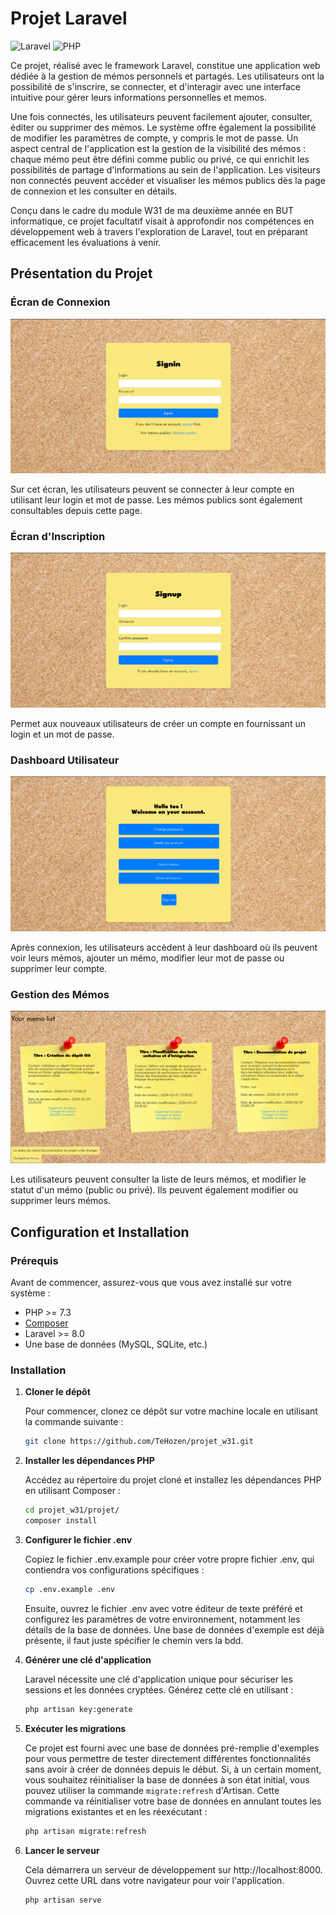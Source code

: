 # Projet Laravel 

![Laravel](https://img.shields.io/badge/Laravel-v10.41-red.svg)
![PHP](https://img.shields.io/badge/PHP-v8.2.7-blue.svg)

Ce projet, réalisé avec le framework Laravel, constitue une application web dédiée à la gestion de mémos personnels et partagés.
Les utilisateurs ont la possibilité de s'inscrire, se connecter, et d'interagir avec une interface intuitive pour gérer leurs informations personnelles et memos.

Une fois connectés, les utilisateurs peuvent facilement ajouter, consulter, éditer ou supprimer des mémos. Le système offre également la possibilité de modifier les paramètres de compte, y compris le mot de passe. Un aspect central de l'application est la gestion de la visibilité des mémos : chaque mémo peut être défini comme public ou privé, ce qui enrichit les possibilités de partage d'informations au sein de l'application.
Les visiteurs non connectés peuvent accéder et visualiser les mémos publics dès la page de connexion et les consulter en détails.

Conçu dans le cadre du module W31 de ma deuxième année en BUT informatique, ce projet facultatif visait à approfondir nos compétences en développement web à travers l'exploration de Laravel, tout en préparant efficacement les évaluations à venir.

## Présentation du Projet

### Écran de Connexion

![Écran de Connexion](./images/signin.png)

Sur cet écran, les utilisateurs peuvent se connecter à leur compte en utilisant leur login et mot de passe. Les mémos publics sont également consultables depuis cette page.

### Écran d'Inscription

![Écran d'Inscription](./images/signup.png)

Permet aux nouveaux utilisateurs de créer un compte en fournissant un login et un mot de passe.

### Dashboard Utilisateur

![Dashboard Utilisateur](./images/account.png)

Après connexion, les utilisateurs accèdent à leur dashboard où ils peuvent voir leurs mémos, ajouter un mémo, modifier leur mot de passe ou supprimer leur compte.

### Gestion des Mémos

![Liste des Mémos](./images/memolist.png)

Les utilisateurs peuvent consulter la liste de leurs mémos, et modifier le statut d'un mémo (public ou privé). Ils peuvent également modifier ou supprimer leurs mémos.

## Configuration et Installation

### Prérequis

Avant de commencer, assurez-vous que vous avez installé sur votre système :

- PHP >= 7.3
- [Composer](https://getcomposer.org/)
- Laravel >= 8.0
- Une base de données (MySQL, SQLite, etc.)

### Installation

1. **Cloner le dépôt**

   Pour commencer, clonez ce dépôt sur votre machine locale en utilisant la commande suivante :

   ```bash
   git clone https://github.com/TeHozen/projet_w31.git

1. **Installer les dépendances PHP**

   Accédez au répertoire du projet cloné et installez les dépendances PHP en utilisant Composer :

   ```bash
   cd projet_w31/projet/
   composer install

1. **Configurer le fichier .env**

   Copiez le fichier .env.example pour créer votre propre fichier .env, qui contiendra vos configurations spécifiques :

   ```bash
   cp .env.example .env
   ```
   Ensuite, ouvrez le fichier .env avec votre éditeur de texte préféré et configurez les paramètres de votre environnement, notamment les détails de la base de données. Une base de données d'exemple est déjà présente, il faut juste spécifier le chemin vers la bdd.
   

4. **Générer une clé d'application**

   Laravel nécessite une clé d'application unique pour sécuriser les sessions et les données cryptées. Générez cette clé en utilisant :

   ```bash
   php artisan key:generate

1. **Exécuter les migrations**

   Ce projet est fourni avec une base de données pré-remplie d'exemples pour vous permettre de tester directement différentes fonctionnalités sans avoir à créer de données depuis le début. Si, à un certain moment, vous souhaitez réinitialiser la base de données à son état initial, vous pouvez utiliser la commande `migrate:refresh` d'Artisan. Cette commande va réinitialiser votre base de données en annulant toutes les migrations existantes et en les réexécutant :

   ```bash
   php artisan migrate:refresh

1. **Lancer le serveur**

   Cela démarrera un serveur de développement sur http://localhost:8000. Ouvrez cette URL dans votre navigateur pour voir l'application.

   ```bash
   php artisan serve